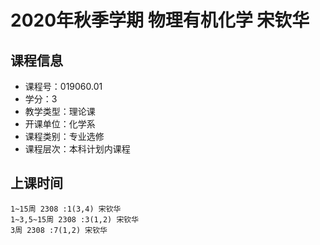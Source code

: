 # 2020年秋季学期 物理有机化学 宋钦华






## 课程信息

- 课程号：019060.01
- 学分：3
- 教学类型：理论课
- 开课单位：化学系
- 课程类别：专业选修
- 课程层次：本科计划内课程

## 上课时间

```
1~15周 2308 :1(3,4) 宋钦华
1~3,5~15周 2308 :3(1,2) 宋钦华
3周 2308 :7(1,2) 宋钦华
```

